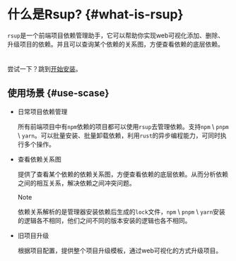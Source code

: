 
# 什么是Rsup? {#what-is-rsup}

`rsup`是一个前端项目依赖管理助手，它可以帮助你实现web可视化添加、删除、升级项目的依赖。并且可以查询某个依赖的关系图，方便查看依赖的底层依赖。

<div class="tip custom-block" style="padding-top: 8px">

尝试一下？跳到[开始安装](./installer/macos)。

</div>

## 使用场景 {#use-scase}

* 日常项目依赖管理 <Badge type="info" text="持续完善" />

  所有前端项目中有`npm`依赖的项目都可以使用`rsup`去管理依赖。支持`npm` \ `pnpm` \ `yarn`。可以批量安装、批量卸载依赖，利用`rust`的异步编程能力，可同时执行多个操作。

* 查看依赖关系图 <Badge type="tip" text="+npm" /><Badge type="tip" text="+pnpm" /><Badge type="tip" text="+yarn" />

  提供了查看某个依赖的依赖关系图，方便查看依赖的底层依赖。从而分析依赖之间的相互关系，解决依赖之间冲突问题。

  > [!NOTE]
  > 依赖关系解析的是管理器安装依赖后生成的`lock`文件，`npm` \ `pnpm` \ `yarn`安装的逻辑各不相同，他们之间不同的版本安装的逻辑也各不相同。

* 旧项目升级 <Badge type="warning" text="待实现" />

  根据项目配置，提供整个项目升级模板，通过web可视化的方式升级项目。
